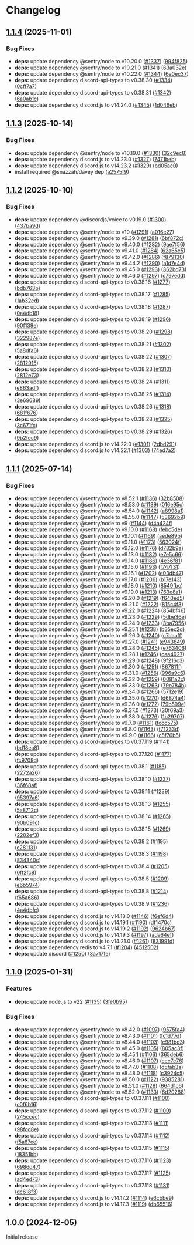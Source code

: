 # Changelog

## [1.1.4](https://github.com/andipaetzold/tttt-discord/compare/v1.1.3...v1.1.4) (2025-11-01)


### Bug Fixes

* **deps:** update dependency @sentry/node to v10.20.0 ([#1337](https://github.com/andipaetzold/tttt-discord/issues/1337)) ([994f825](https://github.com/andipaetzold/tttt-discord/commit/994f8258b0a6101f389817a0038ffcfdb636d144))
* **deps:** update dependency @sentry/node to v10.21.0 ([#1341](https://github.com/andipaetzold/tttt-discord/issues/1341)) ([63a032e](https://github.com/andipaetzold/tttt-discord/commit/63a032edd8a077bc333bf931f6b75a37e70372df))
* **deps:** update dependency @sentry/node to v10.22.0 ([#1344](https://github.com/andipaetzold/tttt-discord/issues/1344)) ([6e0ec37](https://github.com/andipaetzold/tttt-discord/commit/6e0ec3750c784c8d734f9a713c669a1c7dcf267d))
* **deps:** update dependency discord-api-types to v0.38.30 ([#1334](https://github.com/andipaetzold/tttt-discord/issues/1334)) ([0cff7a7](https://github.com/andipaetzold/tttt-discord/commit/0cff7a78a8b0f2696214b39f9b14de57f114274a))
* **deps:** update dependency discord-api-types to v0.38.31 ([#1342](https://github.com/andipaetzold/tttt-discord/issues/1342)) ([6a0ab1c](https://github.com/andipaetzold/tttt-discord/commit/6a0ab1c12778098e6bf123e7f873083ebfa70f92))
* **deps:** update dependency discord.js to v14.24.0 ([#1345](https://github.com/andipaetzold/tttt-discord/issues/1345)) ([1d046eb](https://github.com/andipaetzold/tttt-discord/commit/1d046ebbff5f0fbca3b6ff3b38f87266e900af3d))

## [1.1.3](https://github.com/andipaetzold/tttt-discord/compare/v1.1.2...v1.1.3) (2025-10-14)


### Bug Fixes

* **deps:** update dependency @sentry/node to v10.19.0 ([#1330](https://github.com/andipaetzold/tttt-discord/issues/1330)) ([32c9ec8](https://github.com/andipaetzold/tttt-discord/commit/32c9ec84570c187f83545a8ac061a82150cb4321))
* **deps:** update dependency discord.js to v14.23.0 ([#1327](https://github.com/andipaetzold/tttt-discord/issues/1327)) ([7471beb](https://github.com/andipaetzold/tttt-discord/commit/7471bebffa7ae59ce427a0740c29bf31b2f14a74))
* **deps:** update dependency discord.js to v14.23.2 ([#1329](https://github.com/andipaetzold/tttt-discord/issues/1329)) ([bd05ac0](https://github.com/andipaetzold/tttt-discord/commit/bd05ac0ca4ecc57bd20836f7c174a82451b7f63e))
* install required @snazzah/davey dep ([a2575f9](https://github.com/andipaetzold/tttt-discord/commit/a2575f9f689332c61aee69d369703a63149f3b75))

## [1.1.2](https://github.com/andipaetzold/tttt-discord/compare/v1.1.1...v1.1.2) (2025-10-10)


### Bug Fixes

* **deps:** update dependency @discordjs/voice to v0.19.0 ([#1300](https://github.com/andipaetzold/tttt-discord/issues/1300)) ([437ba9d](https://github.com/andipaetzold/tttt-discord/commit/437ba9d121a8c9a9408da0ff0165f646dae57d21))
* **deps:** update dependency @sentry/node to v10 ([#1291](https://github.com/andipaetzold/tttt-discord/issues/1291)) ([a016e27](https://github.com/andipaetzold/tttt-discord/commit/a016e276e51c4afba0a4c527c83989cd1df52def))
* **deps:** update dependency @sentry/node to v9.39.0 ([#1281](https://github.com/andipaetzold/tttt-discord/issues/1281)) ([6bf872c](https://github.com/andipaetzold/tttt-discord/commit/6bf872c1844cf2bc19b49c59e3d6418e96467b8f))
* **deps:** update dependency @sentry/node to v9.40.0 ([#1282](https://github.com/andipaetzold/tttt-discord/issues/1282)) ([9ae7f56](https://github.com/andipaetzold/tttt-discord/commit/9ae7f564a8733cf78255b4f44d507267e67f1fcb))
* **deps:** update dependency @sentry/node to v9.41.0 ([#1284](https://github.com/andipaetzold/tttt-discord/issues/1284)) ([62a65c5](https://github.com/andipaetzold/tttt-discord/commit/62a65c52e69c7987047391ccfe33fbc97bab8370))
* **deps:** update dependency @sentry/node to v9.42.0 ([#1286](https://github.com/andipaetzold/tttt-discord/issues/1286)) ([f879130](https://github.com/andipaetzold/tttt-discord/commit/f879130d5fc565fbd4b08c639bc07f94a47700b7))
* **deps:** update dependency @sentry/node to v9.44.2 ([#1290](https://github.com/andipaetzold/tttt-discord/issues/1290)) ([a1d7e4d](https://github.com/andipaetzold/tttt-discord/commit/a1d7e4d1272ecfd44365a9d6a4cbbbc33d8f7120))
* **deps:** update dependency @sentry/node to v9.45.0 ([#1293](https://github.com/andipaetzold/tttt-discord/issues/1293)) ([362bd73](https://github.com/andipaetzold/tttt-discord/commit/362bd733e15513685ee016ea8a5af64281725aaa))
* **deps:** update dependency @sentry/node to v9.46.0 ([#1297](https://github.com/andipaetzold/tttt-discord/issues/1297)) ([c797edd](https://github.com/andipaetzold/tttt-discord/commit/c797eddda231d82820aa382d3fb35a6d467ddade))
* **deps:** update dependency discord-api-types to v0.38.16 ([#1277](https://github.com/andipaetzold/tttt-discord/issues/1277)) ([bdb763b](https://github.com/andipaetzold/tttt-discord/commit/bdb763bc18c5828ec5faa8581e703bfe1a12ae75))
* **deps:** update dependency discord-api-types to v0.38.17 ([#1285](https://github.com/andipaetzold/tttt-discord/issues/1285)) ([1ab32ed](https://github.com/andipaetzold/tttt-discord/commit/1ab32ed691baa14954515c15279b5a6aed357034))
* **deps:** update dependency discord-api-types to v0.38.18 ([#1287](https://github.com/andipaetzold/tttt-discord/issues/1287)) ([0a4db18](https://github.com/andipaetzold/tttt-discord/commit/0a4db18325a4870d09b299297778a8ba2fff096c))
* **deps:** update dependency discord-api-types to v0.38.19 ([#1296](https://github.com/andipaetzold/tttt-discord/issues/1296)) ([90f139e](https://github.com/andipaetzold/tttt-discord/commit/90f139e7f5a895856f900970e8e9f18deb5e06b8))
* **deps:** update dependency discord-api-types to v0.38.20 ([#1298](https://github.com/andipaetzold/tttt-discord/issues/1298)) ([322987e](https://github.com/andipaetzold/tttt-discord/commit/322987e32f518c347b9f712dd1974720f2a10dee))
* **deps:** update dependency discord-api-types to v0.38.21 ([#1302](https://github.com/andipaetzold/tttt-discord/issues/1302)) ([5a8dfa6](https://github.com/andipaetzold/tttt-discord/commit/5a8dfa6149d0a6c5b7a4b0544b99f9d500d8e4cd))
* **deps:** update dependency discord-api-types to v0.38.22 ([#1307](https://github.com/andipaetzold/tttt-discord/issues/1307)) ([2812915](https://github.com/andipaetzold/tttt-discord/commit/281291599b7852e71349e28ed0c5d9e86082e9d4))
* **deps:** update dependency discord-api-types to v0.38.23 ([#1310](https://github.com/andipaetzold/tttt-discord/issues/1310)) ([2812e73](https://github.com/andipaetzold/tttt-discord/commit/2812e73da56040af63b201a9dfac4a428250efa6))
* **deps:** update dependency discord-api-types to v0.38.24 ([#1311](https://github.com/andipaetzold/tttt-discord/issues/1311)) ([e863adf](https://github.com/andipaetzold/tttt-discord/commit/e863adf45985f88309ca3c26405a55bf72dceb32))
* **deps:** update dependency discord-api-types to v0.38.25 ([#1314](https://github.com/andipaetzold/tttt-discord/issues/1314)) ([3e69689](https://github.com/andipaetzold/tttt-discord/commit/3e696899cd753e10eb45b4f3af5494adba62693b))
* **deps:** update dependency discord-api-types to v0.38.26 ([#1318](https://github.com/andipaetzold/tttt-discord/issues/1318)) ([681f676](https://github.com/andipaetzold/tttt-discord/commit/681f676d4d4941d1e868115e4ad0fb6d2b2c215e))
* **deps:** update dependency discord-api-types to v0.38.28 ([#1325](https://github.com/andipaetzold/tttt-discord/issues/1325)) ([3c671fc](https://github.com/andipaetzold/tttt-discord/commit/3c671fc7e46ea6e94cd2dc55687748eeb72eb7fb))
* **deps:** update dependency discord-api-types to v0.38.29 ([#1326](https://github.com/andipaetzold/tttt-discord/issues/1326)) ([9b2fec9](https://github.com/andipaetzold/tttt-discord/commit/9b2fec93148a248a3afe6fdf7858398d8bad25e8))
* **deps:** update dependency discord.js to v14.22.0 ([#1301](https://github.com/andipaetzold/tttt-discord/issues/1301)) ([2dbd291](https://github.com/andipaetzold/tttt-discord/commit/2dbd29159ff54252f1c1e5801211bec0baa758f0))
* **deps:** update dependency discord.js to v14.22.1 ([#1303](https://github.com/andipaetzold/tttt-discord/issues/1303)) ([74ed7a2](https://github.com/andipaetzold/tttt-discord/commit/74ed7a2f126a167d7c886d46272f9a403dcd061f))

## [1.1.1](https://github.com/andipaetzold/tttt-discord/compare/v1.1.0...v1.1.1) (2025-07-14)


### Bug Fixes

* **deps:** update dependency @sentry/node to v8.52.1 ([#1136](https://github.com/andipaetzold/tttt-discord/issues/1136)) ([32b8508](https://github.com/andipaetzold/tttt-discord/commit/32b8508a59f6537f9e1ace39f363805d3d571de1))
* **deps:** update dependency @sentry/node to v8.53.0 ([#1139](https://github.com/andipaetzold/tttt-discord/issues/1139)) ([016e95c](https://github.com/andipaetzold/tttt-discord/commit/016e95c1640c5093878f172f7cb478d3464b70bb))
* **deps:** update dependency @sentry/node to v8.54.0 ([#1142](https://github.com/andipaetzold/tttt-discord/issues/1142)) ([a8998a1](https://github.com/andipaetzold/tttt-discord/commit/a8998a107697bb8ceba19b6f2abcfb77084f35b7))
* **deps:** update dependency @sentry/node to v8.55.0 ([#1147](https://github.com/andipaetzold/tttt-discord/issues/1147)) ([53692b9](https://github.com/andipaetzold/tttt-discord/commit/53692b9a9f8d00267a75d4c0ef43691376817a11))
* **deps:** update dependency @sentry/node to v9 ([#1144](https://github.com/andipaetzold/tttt-discord/issues/1144)) ([d4a424f](https://github.com/andipaetzold/tttt-discord/commit/d4a424f1a4b2c17b94db23f5078ed530cfd94a71))
* **deps:** update dependency @sentry/node to v9.10.0 ([#1168](https://github.com/andipaetzold/tttt-discord/issues/1168)) ([febc5de](https://github.com/andipaetzold/tttt-discord/commit/febc5de69758d7a7da226219c4da8ea7f718565a))
* **deps:** update dependency @sentry/node to v9.10.1 ([#1169](https://github.com/andipaetzold/tttt-discord/issues/1169)) ([aede89b](https://github.com/andipaetzold/tttt-discord/commit/aede89bce10f2c35a2ea19f1ae47ed2ba67571bf))
* **deps:** update dependency @sentry/node to v9.11.0 ([#1173](https://github.com/andipaetzold/tttt-discord/issues/1173)) ([563024f](https://github.com/andipaetzold/tttt-discord/commit/563024f47f73bbb77bbd59609fc8c07d8a88fd00))
* **deps:** update dependency @sentry/node to v9.12.0 ([#1176](https://github.com/andipaetzold/tttt-discord/issues/1176)) ([d782b9a](https://github.com/andipaetzold/tttt-discord/commit/d782b9aa22c656053a2b005c0b0d27ed8fff5613))
* **deps:** update dependency @sentry/node to v9.13.0 ([#1182](https://github.com/andipaetzold/tttt-discord/issues/1182)) ([e7e5c66](https://github.com/andipaetzold/tttt-discord/commit/e7e5c663b9f887f4c6475521a2b8b5a0c4946d04))
* **deps:** update dependency @sentry/node to v9.14.0 ([#1186](https://github.com/andipaetzold/tttt-discord/issues/1186)) ([4e36f81](https://github.com/andipaetzold/tttt-discord/commit/4e36f81179643884774cccacf141de60eb20f85b))
* **deps:** update dependency @sentry/node to v9.15.0 ([#1193](https://github.com/andipaetzold/tttt-discord/issues/1193)) ([f747f31](https://github.com/andipaetzold/tttt-discord/commit/f747f319854cd7a3039b1f124bd90d908ac52ed9))
* **deps:** update dependency @sentry/node to v9.16.1 ([#1202](https://github.com/andipaetzold/tttt-discord/issues/1202)) ([e03db47](https://github.com/andipaetzold/tttt-discord/commit/e03db4773f50ff4d7d9e33046b63f6174f32d3ee))
* **deps:** update dependency @sentry/node to v9.17.0 ([#1206](https://github.com/andipaetzold/tttt-discord/issues/1206)) ([b17e143](https://github.com/andipaetzold/tttt-discord/commit/b17e1434af0f964f80afd8dbc6a87169b9f6fd63))
* **deps:** update dependency @sentry/node to v9.18.0 ([#1210](https://github.com/andipaetzold/tttt-discord/issues/1210)) ([8549fbc](https://github.com/andipaetzold/tttt-discord/commit/8549fbcc230851aa906e06ef5e299a01789b71c9))
* **deps:** update dependency @sentry/node to v9.19.0 ([#1213](https://github.com/andipaetzold/tttt-discord/issues/1213)) ([763e8a1](https://github.com/andipaetzold/tttt-discord/commit/763e8a1b3d1e6ec5f60b1a4f22d4edef32b8c3ff))
* **deps:** update dependency @sentry/node to v9.20.0 ([#1219](https://github.com/andipaetzold/tttt-discord/issues/1219)) ([f640ed5](https://github.com/andipaetzold/tttt-discord/commit/f640ed51f1f4045081686467e3aa2f880f0e15d4))
* **deps:** update dependency @sentry/node to v9.21.0 ([#1222](https://github.com/andipaetzold/tttt-discord/issues/1222)) ([815c4f3](https://github.com/andipaetzold/tttt-discord/commit/815c4f312d98333b86fd9d7e88ec4af4b8dec091))
* **deps:** update dependency @sentry/node to v9.22.0 ([#1224](https://github.com/andipaetzold/tttt-discord/issues/1224)) ([854bf46](https://github.com/andipaetzold/tttt-discord/commit/854bf46c5eeeaf85ec03b3a267c5888ba1692ffe))
* **deps:** update dependency @sentry/node to v9.23.0 ([#1229](https://github.com/andipaetzold/tttt-discord/issues/1229)) ([5dbe36e](https://github.com/andipaetzold/tttt-discord/commit/5dbe36e16ac05bfdea8c24cb6f3c60d40af74020))
* **deps:** update dependency @sentry/node to v9.24.0 ([#1233](https://github.com/andipaetzold/tttt-discord/issues/1233)) ([3ba7956](https://github.com/andipaetzold/tttt-discord/commit/3ba7956c65cd96b1d88c75c92071a067a7387a44))
* **deps:** update dependency @sentry/node to v9.25.1 ([#1238](https://github.com/andipaetzold/tttt-discord/issues/1238)) ([b35ec2d](https://github.com/andipaetzold/tttt-discord/commit/b35ec2deff37d61d5b2aa64996d99a2f749e1293))
* **deps:** update dependency @sentry/node to v9.26.0 ([#1240](https://github.com/andipaetzold/tttt-discord/issues/1240)) ([c7daaff](https://github.com/andipaetzold/tttt-discord/commit/c7daaff4686ecede642798dbdbfd13406f896018))
* **deps:** update dependency @sentry/node to v9.27.0 ([#1241](https://github.com/andipaetzold/tttt-discord/issues/1241)) ([e943849](https://github.com/andipaetzold/tttt-discord/commit/e943849ba11861513885db692e1f48cf5ead48b9))
* **deps:** update dependency @sentry/node to v9.28.0 ([#1245](https://github.com/andipaetzold/tttt-discord/issues/1245)) ([e763406](https://github.com/andipaetzold/tttt-discord/commit/e763406efffbefeb97dc64a2ff9080f4f072c40d))
* **deps:** update dependency @sentry/node to v9.28.1 ([#1246](https://github.com/andipaetzold/tttt-discord/issues/1246)) ([caa4927](https://github.com/andipaetzold/tttt-discord/commit/caa4927890d70776683839132f561d703a851c89))
* **deps:** update dependency @sentry/node to v9.29.0 ([#1248](https://github.com/andipaetzold/tttt-discord/issues/1248)) ([9f216c3](https://github.com/andipaetzold/tttt-discord/commit/9f216c342b6ece57ccffa98bd787efbc41004020))
* **deps:** update dependency @sentry/node to v9.30.0 ([#1251](https://github.com/andipaetzold/tttt-discord/issues/1251)) ([867811f](https://github.com/andipaetzold/tttt-discord/commit/867811f7c4fc7d8d578875da193ef4ee4e228ecd))
* **deps:** update dependency @sentry/node to v9.31.0 ([#1256](https://github.com/andipaetzold/tttt-discord/issues/1256)) ([996a9c6](https://github.com/andipaetzold/tttt-discord/commit/996a9c635bad58ca180a212a8052680e0c53f1d0))
* **deps:** update dependency @sentry/node to v9.32.0 ([#1259](https://github.com/andipaetzold/tttt-discord/issues/1259)) ([0081a2c](https://github.com/andipaetzold/tttt-discord/commit/0081a2c11c7d618f136989d7f8e2a5fb642f7392))
* **deps:** update dependency @sentry/node to v9.33.0 ([#1263](https://github.com/andipaetzold/tttt-discord/issues/1263)) ([79e784b](https://github.com/andipaetzold/tttt-discord/commit/79e784bd457175be3c0e23da8595b17dce4e7e61))
* **deps:** update dependency @sentry/node to v9.34.0 ([#1266](https://github.com/andipaetzold/tttt-discord/issues/1266)) ([5712e19](https://github.com/andipaetzold/tttt-discord/commit/5712e197fec629a3f12308333798a2d1e97f431d))
* **deps:** update dependency @sentry/node to v9.35.0 ([#1270](https://github.com/andipaetzold/tttt-discord/issues/1270)) ([d6874a4](https://github.com/andipaetzold/tttt-discord/commit/d6874a443a61b34186436439f2f744520259fac3))
* **deps:** update dependency @sentry/node to v9.36.0 ([#1272](https://github.com/andipaetzold/tttt-discord/issues/1272)) ([79b599e](https://github.com/andipaetzold/tttt-discord/commit/79b599e93196eb52cfcd6cf2befdc3bd2ebd9f68))
* **deps:** update dependency @sentry/node to v9.37.0 ([#1273](https://github.com/andipaetzold/tttt-discord/issues/1273)) ([30f69a3](https://github.com/andipaetzold/tttt-discord/commit/30f69a3361055a1de647afb94d2d3c47335d38ee))
* **deps:** update dependency @sentry/node to v9.38.0 ([#1276](https://github.com/andipaetzold/tttt-discord/issues/1276)) ([1b29707](https://github.com/andipaetzold/tttt-discord/commit/1b297074f97cc855acef3a2681101482d5e99048))
* **deps:** update dependency @sentry/node to v9.7.0 ([#1161](https://github.com/andipaetzold/tttt-discord/issues/1161)) ([fccc575](https://github.com/andipaetzold/tttt-discord/commit/fccc5753b2a778e68b31370bcce174a948510241))
* **deps:** update dependency @sentry/node to v9.8.0 ([#1163](https://github.com/andipaetzold/tttt-discord/issues/1163)) ([f71233d](https://github.com/andipaetzold/tttt-discord/commit/f71233d0a38aab33c3bcea86e5592f029b0af681))
* **deps:** update dependency @sentry/node to v9.9.0 ([#1166](https://github.com/andipaetzold/tttt-discord/issues/1166)) ([c5f76b5](https://github.com/andipaetzold/tttt-discord/commit/c5f76b5ddb087a39bdc41b492d73427698868e9e))
* **deps:** update dependency discord-api-types to v0.37.119 ([#1141](https://github.com/andipaetzold/tttt-discord/issues/1141)) ([bd18ea8](https://github.com/andipaetzold/tttt-discord/commit/bd18ea87b1bdedb7d09aa30d5dcb27f11fd42ce6))
* **deps:** update dependency discord-api-types to v0.37.120 ([#1177](https://github.com/andipaetzold/tttt-discord/issues/1177)) ([fc9708d](https://github.com/andipaetzold/tttt-discord/commit/fc9708d7dd2f0f8eb291e6b37a2e36cf4546d1d2))
* **deps:** update dependency discord-api-types to v0.38.1 ([#1185](https://github.com/andipaetzold/tttt-discord/issues/1185)) ([2272a26](https://github.com/andipaetzold/tttt-discord/commit/2272a26bd16f242e537f63d5305271967cb447da))
* **deps:** update dependency discord-api-types to v0.38.10 ([#1237](https://github.com/andipaetzold/tttt-discord/issues/1237)) ([36f68af](https://github.com/andipaetzold/tttt-discord/commit/36f68afdf49c42fd144f49c13991ebb3034a0987))
* **deps:** update dependency discord-api-types to v0.38.11 ([#1239](https://github.com/andipaetzold/tttt-discord/issues/1239)) ([95397a6](https://github.com/andipaetzold/tttt-discord/commit/95397a62ed4c1c8319b16623c168a97c7d1d504a))
* **deps:** update dependency discord-api-types to v0.38.13 ([#1255](https://github.com/andipaetzold/tttt-discord/issues/1255)) ([5a8712c](https://github.com/andipaetzold/tttt-discord/commit/5a8712caa2ae4aceae15b6b0849043912e6a3798))
* **deps:** update dependency discord-api-types to v0.38.14 ([#1265](https://github.com/andipaetzold/tttt-discord/issues/1265)) ([90b091c](https://github.com/andipaetzold/tttt-discord/commit/90b091c6ff7ef1c4573efb880df021c03f7f2cee))
* **deps:** update dependency discord-api-types to v0.38.15 ([#1269](https://github.com/andipaetzold/tttt-discord/issues/1269)) ([2282ef3](https://github.com/andipaetzold/tttt-discord/commit/2282ef3af89a13702807274b7607108d04adb618))
* **deps:** update dependency discord-api-types to v0.38.2 ([#1195](https://github.com/andipaetzold/tttt-discord/issues/1195)) ([c281131](https://github.com/andipaetzold/tttt-discord/commit/c2811318d5af58c4cc552311564a261ee2918f71))
* **deps:** update dependency discord-api-types to v0.38.3 ([#1198](https://github.com/andipaetzold/tttt-discord/issues/1198)) ([834340c](https://github.com/andipaetzold/tttt-discord/commit/834340c1601bf432580c15b77b36ce9c024a7979))
* **deps:** update dependency discord-api-types to v0.38.4 ([#1205](https://github.com/andipaetzold/tttt-discord/issues/1205)) ([0ff2fc8](https://github.com/andipaetzold/tttt-discord/commit/0ff2fc881adfe1148b30fd39985d3345e8cc36d6))
* **deps:** update dependency discord-api-types to v0.38.5 ([#1209](https://github.com/andipaetzold/tttt-discord/issues/1209)) ([e6b5974](https://github.com/andipaetzold/tttt-discord/commit/e6b59743ce0de961dfbc031ce0d9c90bc6e1dec3))
* **deps:** update dependency discord-api-types to v0.38.8 ([#1214](https://github.com/andipaetzold/tttt-discord/issues/1214)) ([f65a686](https://github.com/andipaetzold/tttt-discord/commit/f65a686af0dac9b8d0935cdf310ce4633dead8cd))
* **deps:** update dependency discord-api-types to v0.38.9 ([#1236](https://github.com/andipaetzold/tttt-discord/issues/1236)) ([4a4dbfc](https://github.com/andipaetzold/tttt-discord/commit/4a4dbfcd35112156243038a358f2283f0ec09187))
* **deps:** update dependency discord.js to v14.18.0 ([#1146](https://github.com/andipaetzold/tttt-discord/issues/1146)) ([f6ef6d4](https://github.com/andipaetzold/tttt-discord/commit/f6ef6d44763244b5b4cfbe7f12944e485a83d05b))
* **deps:** update dependency discord.js to v14.19.1 ([#1190](https://github.com/andipaetzold/tttt-discord/issues/1190)) ([df1470c](https://github.com/andipaetzold/tttt-discord/commit/df1470c13fb60bf301b4597ca427c9b562b189bc))
* **deps:** update dependency discord.js to v14.19.2 ([#1192](https://github.com/andipaetzold/tttt-discord/issues/1192)) ([9624b67](https://github.com/andipaetzold/tttt-discord/commit/9624b67fbd4a1c4f245b1ec7bd5a404e74f42d7b))
* **deps:** update dependency discord.js to v14.19.3 ([#1197](https://github.com/andipaetzold/tttt-discord/issues/1197)) ([ada64ef](https://github.com/andipaetzold/tttt-discord/commit/ada64ef368bb3437b25e8a618e03a6c3a80aa119))
* **deps:** update dependency discord.js to v14.21.0 ([#1261](https://github.com/andipaetzold/tttt-discord/issues/1261)) ([831991d](https://github.com/andipaetzold/tttt-discord/commit/831991d85056617f42ec0e01c2878d2b4fecd572))
* **deps:** update dependency redis to v4.7.1 ([#1204](https://github.com/andipaetzold/tttt-discord/issues/1204)) ([4512502](https://github.com/andipaetzold/tttt-discord/commit/45125025b212d12071db815039a8917d5e9a334e))
* **deps:** update discord ([#1250](https://github.com/andipaetzold/tttt-discord/issues/1250)) ([3a717fe](https://github.com/andipaetzold/tttt-discord/commit/3a717fe4d8c8917978052b38982a4a80ab8fd984))

## [1.1.0](https://github.com/andipaetzold/tttt-discord/compare/v1.0.0...v1.1.0) (2025-01-31)


### Features

* **deps:** update node.js to v22 ([#1135](https://github.com/andipaetzold/tttt-discord/issues/1135)) ([3fe0b95](https://github.com/andipaetzold/tttt-discord/commit/3fe0b9536e6156103359f5e0b1756a5716288e24))


### Bug Fixes

* **deps:** update dependency @sentry/node to v8.42.0 ([#1097](https://github.com/andipaetzold/tttt-discord/issues/1097)) ([9575fa4](https://github.com/andipaetzold/tttt-discord/commit/9575fa468d1147ca49a43965aa7ff4256cd8fc0f))
* **deps:** update dependency @sentry/node to v8.43.0 ([#1101](https://github.com/andipaetzold/tttt-discord/issues/1101)) ([fc1d77d](https://github.com/andipaetzold/tttt-discord/commit/fc1d77d368308b0156b93255c00e43e7f440ef1e))
* **deps:** update dependency @sentry/node to v8.44.0 ([#1103](https://github.com/andipaetzold/tttt-discord/issues/1103)) ([c981bd3](https://github.com/andipaetzold/tttt-discord/commit/c981bd3346fc2a5bc946ebccc3003add22ab7b3f))
* **deps:** update dependency @sentry/node to v8.45.0 ([#1105](https://github.com/andipaetzold/tttt-discord/issues/1105)) ([805ac3f](https://github.com/andipaetzold/tttt-discord/commit/805ac3fda88df05b3545c344e592f4659e0db5cc))
* **deps:** update dependency @sentry/node to v8.45.1 ([#1106](https://github.com/andipaetzold/tttt-discord/issues/1106)) ([365deb6](https://github.com/andipaetzold/tttt-discord/commit/365deb6c0ae9f32643d35410fcaf0095519598e5))
* **deps:** update dependency @sentry/node to v8.46.0 ([#1107](https://github.com/andipaetzold/tttt-discord/issues/1107)) ([cec7c76](https://github.com/andipaetzold/tttt-discord/commit/cec7c765182973dfeef4acab6390533d4b313c03))
* **deps:** update dependency @sentry/node to v8.47.0 ([#1108](https://github.com/andipaetzold/tttt-discord/issues/1108)) ([d5fab3a](https://github.com/andipaetzold/tttt-discord/commit/d5fab3ad04dbee062fb798f490c3da30f22602ca))
* **deps:** update dependency @sentry/node to v8.48.0 ([#1118](https://github.com/andipaetzold/tttt-discord/issues/1118)) ([c3924c5](https://github.com/andipaetzold/tttt-discord/commit/c3924c534f25e503359c72c9a579ffe4e078381f))
* **deps:** update dependency @sentry/node to v8.50.0 ([#1122](https://github.com/andipaetzold/tttt-discord/issues/1122)) ([9385281](https://github.com/andipaetzold/tttt-discord/commit/9385281f68d2056c9435d8804cd1fb73f2fd2985))
* **deps:** update dependency @sentry/node to v8.51.0 ([#1128](https://github.com/andipaetzold/tttt-discord/issues/1128)) ([664d1c6](https://github.com/andipaetzold/tttt-discord/commit/664d1c6dfea390cb72e4591a56b7b324d5d1f311))
* **deps:** update dependency @sentry/node to v8.52.0 ([#1133](https://github.com/andipaetzold/tttt-discord/issues/1133)) ([6d20288](https://github.com/andipaetzold/tttt-discord/commit/6d202886b06121b26f1b9e13dfe49dd6e875b68b))
* **deps:** update dependency discord-api-types to v0.37.111 ([#1100](https://github.com/andipaetzold/tttt-discord/issues/1100)) ([c0f6b16](https://github.com/andipaetzold/tttt-discord/commit/c0f6b16be9fed0ed569f9d31f2e1a8de8e64e503))
* **deps:** update dependency discord-api-types to v0.37.112 ([#1109](https://github.com/andipaetzold/tttt-discord/issues/1109)) ([245ccec](https://github.com/andipaetzold/tttt-discord/commit/245ccec4f9d489c6730da0602eefe334ddc3e2a5))
* **deps:** update dependency discord-api-types to v0.37.113 ([#1111](https://github.com/andipaetzold/tttt-discord/issues/1111)) ([98fcd8e](https://github.com/andipaetzold/tttt-discord/commit/98fcd8ebcbea793a02da78a3089e8e762cec9de7))
* **deps:** update dependency discord-api-types to v0.37.114 ([#1112](https://github.com/andipaetzold/tttt-discord/issues/1112)) ([f5a87ee](https://github.com/andipaetzold/tttt-discord/commit/f5a87ee6ef4ca33b50d965c3bc694f996ecafcce))
* **deps:** update dependency discord-api-types to v0.37.115 ([#1115](https://github.com/andipaetzold/tttt-discord/issues/1115)) ([18351bb](https://github.com/andipaetzold/tttt-discord/commit/18351bb1bfd2d2ca70df5b2dec5c72ca2f04f76b))
* **deps:** update dependency discord-api-types to v0.37.116 ([#1123](https://github.com/andipaetzold/tttt-discord/issues/1123)) ([6986d47](https://github.com/andipaetzold/tttt-discord/commit/6986d4782e9332e2b229b47a808df51b4127ed4d))
* **deps:** update dependency discord-api-types to v0.37.117 ([#1125](https://github.com/andipaetzold/tttt-discord/issues/1125)) ([ad4ed73](https://github.com/andipaetzold/tttt-discord/commit/ad4ed739826ca882c5684f4c25014db68b2a1408))
* **deps:** update dependency discord-api-types to v0.37.118 ([#1131](https://github.com/andipaetzold/tttt-discord/issues/1131)) ([dc618f3](https://github.com/andipaetzold/tttt-discord/commit/dc618f3b324b4c0075fc8ffebe418961c8a43dbc))
* **deps:** update dependency discord.js to v14.17.2 ([#1114](https://github.com/andipaetzold/tttt-discord/issues/1114)) ([e6cbbe9](https://github.com/andipaetzold/tttt-discord/commit/e6cbbe96957fc90cf5e69ad7d28609469e243928))
* **deps:** update dependency discord.js to v14.17.3 ([#1119](https://github.com/andipaetzold/tttt-discord/issues/1119)) ([db65516](https://github.com/andipaetzold/tttt-discord/commit/db65516d5eb8ea475a4b2ac0e5ff6eeb1dbb8f45))

## 1.0.0 (2024-12-05)

Initial release
